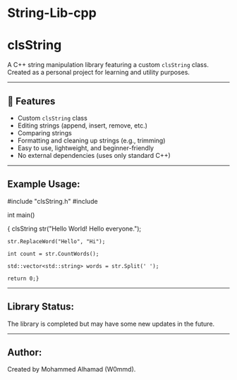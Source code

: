 # String-Lib-cpp
# clsString

A C++ string manipulation library featuring a custom `clsString` class.  
Created as a personal project for learning and utility purposes.

---------------------------------------------------

## 🔧 Features

- Custom `clsString` class
- Editing strings (append, insert, remove, etc.)
- Comparing strings
- Formatting and cleaning up strings (e.g., trimming)
- Easy to use, lightweight, and beginner-friendly
- No external dependencies (uses only standard C++)
---------------------------------------------------
## Example Usage:

#include "clsString.h"
#include <vector>


 int main() 
 
 {
    clsString str("Hello World! Hello everyone.");
   
    str.ReplaceWord("Hello", "Hi");
    
    int count = str.CountWords();
   
    std::vector<std::string> words = str.Split(' '); 
  
    return 0;}
     
--------------------------------------------------
## Library Status:

The library is completed but may have some new updates in the future.

--------------------------------------------------

## Author:

Created by Mohammed Alhamad (W0mmd).


